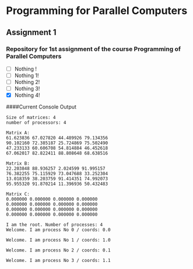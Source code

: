# Programming for Parallel Computers
## Assignment 1
### Repository for 1st assignment of the course Programming of Parallel Computers

- [ ] Nothing !
- [ ] Nothing 1!
- [ ] Nothing 2!
- [ ] Nothing 3!
- [x] Nothing 4!

####Current Console Output

```I am the root proc.
Size of matrices: 4
number of processors: 4

Matrix A:
61.623836 67.027820 44.489926 79.134356
90.102160 72.385187 25.724869 75.502490
47.233133 60.606708 54.814884 46.452618
67.062017 82.822411 88.808648 68.638516

Matrix B:
22.203848 88.936257 2.024599 91.995157
76.382255 75.115929 73.047688 33.252304
13.018359 38.203759 91.414351 74.992073
95.955320 91.870214 11.396936 50.432483

Matrix C:
0.000000 0.000000 0.000000 0.000000
0.000000 0.000000 0.000000 0.000000
0.000000 0.000000 0.000000 0.000000
0.000000 0.000000 0.000000 0.000000

I am the root. Number of processes: 4
Welcome. I am process No 0 / coords: 0.0

Welcome. I am process No 1 / coords: 1.0

Welcome. I am process No 2 / coords: 0.1

Welcome. I am process No 3 / coords: 1.1
```

~~~Done~~~